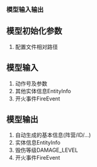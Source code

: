 ### 模型输入输出

## 模型初始化参数

1. 配置文件相对路径

## 模型输入

1. 动作号及参数
2. 其他实体信息EntityInfo
3. 开火事件FireEvent

## 模型输出

1. 自动生成的基本信息(阵营/ID/...)
2. 实体信息EntityInfo
3. 毁伤等级DAMAGE_LEVEL
4. 开火事件FireEvent